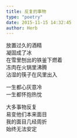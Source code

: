 ```yaml
---  
title: 反复的事物  
type: "poetry"  
date: 2015-11-15 14:32:45  
author: Herb  
---  
```

放置过久的酒精  
凝固成了冰  
在雪里刨出的铁釜下燃着  
冻肉在火锅里沸腾  
沾湿的筷子在风里出入  

一生都心灰意冷  
一生都怀抱热忱  

大多事物反复  
易变他们本来面目  
我的面目几经周折  
始终无法安定